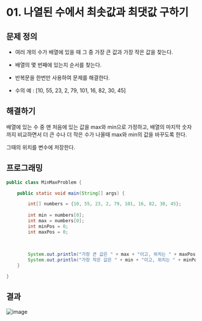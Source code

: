 # 01. 나열된 수에서 최솟값과 최댓값 구하기

## 문제 정의 

- 여러 개의 수가 배열에 있을 때 그 중 가장 큰 값과 가장 작은 값을 찾는다.

- 배열의 몇 번째에 있는지 순서를 찾는다.

- 반복문을 한번만 사용하여 문제를 해결한다.

- 수의 예 : [10, 55, 23, 2, 79, 101, 16, 82, 30, 45]


## 해결하기

배열에 있는 수 중 맨 처음에 있는 값을 max와 min으로 가정하고, 배열의 마지막 숫자까지 비교하면서 더 큰 수나 더 작은 수가 나올때 max와 min의 값을 바꾸도록 한다.

그때의 위치를 변수에 저장한다.


## 프로그래밍

```java
public class MinMaxProblem {

	public static void main(String[] args) {

		int[] numbers = {10, 55, 23, 2, 79, 101, 16, 82, 30, 45};
		
		int min = numbers[0];
		int max = numbers[0];
		int minPos = 0;
		int maxPos = 0;
		
		
		
		System.out.println("가장 큰 값은 " + max + "이고, 위치는 " + maxPos + "번째 입니다.");
		System.out.println("가장 작은 값은 " + min + "이고, 위치는 " + minPos + "번째 입니다.");
	}

}
```
## 결과

![image](https://github.com/2023-12-JAVA-DEVELOPER-149/01.JAVA_FUNDMENTAL_PRACTICE/assets/75401545/45e4da74-3a2f-428b-b07c-ebfe93ad8ebf)


